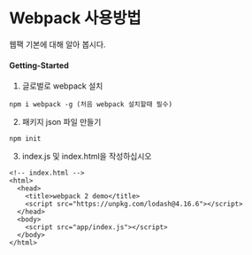 # Webpack 사용방법
웹팩 기본에 대해 알아 봅시다.

#### Getting-Started
1. 글로벌로 webpack 설치

  ```
  npm i webpack -g (처음 webpack 설치할때 필수)
  ```


2. 패키지 json 파일 만들기

  ```
  npm init
  ```


3. index.js 및 index.html을 작성하십시오

  ```
  <!-- index.html -->
  <html>
    <head>
      <title>webpack 2 demo</title>
      <script src="https://unpkg.com/lodash@4.16.6"></script>
    </head>
    <body>
      <script src="app/index.js"></script>
    </body>
  </html>
  ```
